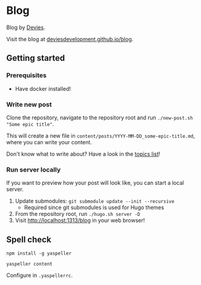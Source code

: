 # Blog

Blog by [Devies](https://www.devies.se/).

Visit the blog at [deviesdevelopment.github.io/blog](https://deviesdevelopment.github.io/blog/).

## Getting started

### Prerequisites

- Have docker installed!

### Write new post

Clone the repository, navigate to the repository root and run `./new-post.sh "Some epic title"`.

This will create a new file in `content/posts/YYYY-MM-DD_some-epic-title.md`, where you can write your content.

Don't know what to write about? Have a look in the [topics list](topics.md)!

### Run server locally

If you want to preview how your post will look like, you can start a local server.

 1. Update submodules: `git submodule update --init --recursive`
    - Required since git submodules is used for Hugo themes
 3. From the repository root, run `./hugo.sh server -D`
 4. Visit [http://localhost:1313/blog](http://localhost:1313/blog) in your web browser!

## Spell check

    npm install -g yaspeller

    yaspeller content

Configure in `.yaspellerrc`.
